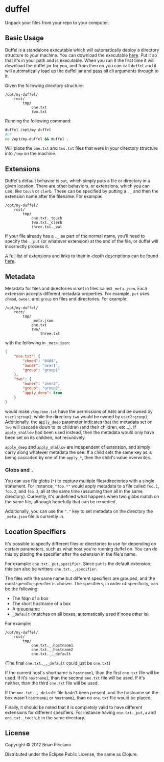 # duffel

Unpack your files from your repo to your computer.

## Basic Usage

Duffel is a standalone executable which will automatically deploy a directory
structure to your machine. You can download the executable
[here](https://raw.github.com/mediocregopher/duffel/master/duffel). Put it so
that it's in your path and is executable. When you run it the first time it will
download the duffel jar for you, and from then on you can call `duffel` and
it will automatically load up the duffel jar and pass all cli arguments through
to it.

Given the following directory structure:
```
/opt/my-duffel/
    root/
        tmp/
            one.txt
            two.txt
```

Running the following command:
```bash
duffel /opt/my-duffel
#or
cd /opt/my-duffel && duffel .
```

Will place the `one.txt` and `two.txt` files that were in your directory
structure into `/tmp` on the machine.

## Extensions

Duffel's default behavior is `put`, which simply puts a file or directory in
a given location. There are other behaviors, or extensions, which you can use,
like `touch` or `clerb`. These can be specified by putting a `._` and then the
extension name after the filename. For example:

```
/opt/my-duffel/
    root/
        tmp/
            one.txt._touch
            two.txt._clerb
            three.txt._put
```

If your file already has a `._` as part of the normal name, you'll need to
specify the `._put` (or whatever extension) at the end of the file, or duffel
will incorrectly process it.

A full list of extensions and links to their in-depth descriptions can be found
[here][extensions].

## Metadata

Metadata for files and directories is set in files called `_meta.json`. Each
extension accepts different metadata properties. For example, `put` uses
`chmod`, `owner`, and `group` on files and directories. For example:

```
/opt/my-duffel/
    root/
        tmp/
            _meta.json
            one.txt
            two/
                three.txt
```

with the following in `_meta.json`:

```json
{
    "one.txt": {
        "chmod": "0400",
        "owner": "user1",
        "group": "group1"
    },
    "two": {
        "owner": "user2",
        "group": "group2",
        "apply_deep": true
    }
}
```

would make `/tmp/one.txt` have the permissions of `0400` and be owned by
`user1:group2`, while the directory `two` would be owned by `user2:group2`.
Additionally, the `apply_deep` parameter indicates that the metadata set on
`two` will cascade down to its children (and their children, etc...). If
`apply_shallow` had been used instead, then the metadata would only have been
set on its children, not recursively.

`apply_deep` and `apply_shallow` are independent of extension, and simply carry
along whatever metadata the see. If a child sets the same key as is being
cascaded by one of the `apply_*`, then the child's value overwrites.

### Globs and `.`

You can use file globs (`*`) to capture multiple files/directories with a single
statement. For instance, `"foo.*"` would apply metadata to a file called
`foo.1`, `foo.2`, and `foo.3`, all at the same time (assuming their all in the
same directory). Currently, it's undefined what happens when two globs match on
the same file, although hopefully that can be remedied.

Additionally, you can use the `"."` key to set metadata on the directory the
`_meta.json` file is currently in.

## Location Specifiers

It's possible to specify different files or directories to use for depending on
certain parameters, such as what host you're running duffel on. You can do this
by placing the specifier after the extension in the file's name.

For example: `one.txt._put,specifier`. Since `put` is the default extension,
this can also be written: `one.txt._,specifier`.

The files with the same name but different specifiers are grouped, and the most
specific specifier is chosen. The specifiers, in order of specificity, can be
the following:

* The fdqn of a box
* The short hostname of a box
* A [groupname][groups]
* `_default` (matches on all boxes, automatically used if none other is)

For example:
```
/opt/my-duffel/
    root/
        tmp/
            one.txt._,hostname1
            one.txt._,hostname2
            one.txt._,_default
```

(The final `one.txt._,_default` could just be `one.txt`)

If the current host's shortname is `hostname1`, than the first `one.txt` file
will be used. If it's `hostname2`, than the second `one.txt` file will be used.
If it's neither, than the third `one.txt` file will be used.

If the `one.txt._,_default` file hadn't been present, and the hostname on the
box wasn't `hostname1` or `hostname2`, than no `one.txt` file would be placed.

Finally, it should be noted that it is completely valid to have different
extensions for different specifiers. For instance having `one.txt._put,a` and
`one.txt._touch,b` in the same directory.

## License

Copyright © 2012 Brian Picciano

Distributed under the Eclipse Public License, the same as Clojure.

[extensions]: /doc/extensions/extensions.md
[groups]: /doc/scripts/scripts.md
